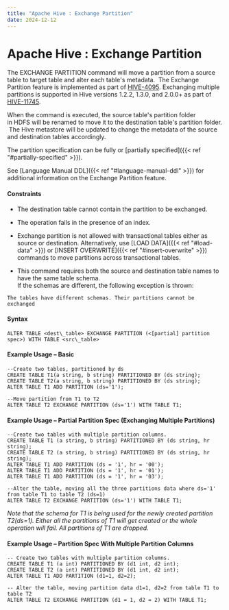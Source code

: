 ```yaml
---
title: "Apache Hive : Exchange Partition"
date: 2024-12-12
---
```










# Apache Hive : Exchange Partition






The EXCHANGE PARTITION command will move a partition from a source table to target table and alter each table's metadata.  The Exchange Partition feature is implemented as part of [HIVE-4095](https://issues.apache.org/jira/browse/HIVE-4095). Exchanging multiple partitions is supported in Hive versions 1.2.2, 1.3.0, and 2.0.0+ as part of [HIVE-11745](https://issues.apache.org/jira/browse/HIVE-11745).

When the command is executed, the source table's partition folder in HDFS will be renamed to move it to the destination table's partition folder.  The Hive metastore will be updated to change the metadata of the source and destination tables accordingly.

The partition specification can be fully or [partially specified]({{< ref "#partially-specified" >}}).

See [Language Manual DDL]({{< ref "#language-manual-ddl" >}}) for additional information on the Exchange Partition feature.

#### Constraints

* The destination table cannot contain the partition to be exchanged.

* The operation fails in the presence of an index.
* Exchange partition is not allowed with transactional tables either as source or destination. Alternatively, use [LOAD DATA]({{< ref "#load-data" >}}) or [INSERT OVERWRITE]({{< ref "#insert-overwrite" >}}) commands to move partitions across transactional tables.
* This command requires both the source and destination table names to have the same table schema.    
If the schemas are different, the following exception is thrown:

`The tables have different schemas. Their partitions cannot be exchanged`
#### Syntax



```
ALTER TABLE <dest\_table> EXCHANGE PARTITION (<[partial] partition spec>) WITH TABLE <src\_table>

```

#### Example Usage – Basic



```
--Create two tables, partitioned by ds
CREATE TABLE T1(a string, b string) PARTITIONED BY (ds string);
CREATE TABLE T2(a string, b string) PARTITIONED BY (ds string);
ALTER TABLE T1 ADD PARTITION (ds='1');

--Move partition from T1 to T2
ALTER TABLE T2 EXCHANGE PARTITION (ds='1') WITH TABLE T1;
```

#### Example Usage – Partial Partition Spec (Exchanging Multiple Partitions)



```
--Create two tables with multiple partition columns.
CREATE TABLE T1 (a string, b string) PARTITIONED BY (ds string, hr string);
CREATE TABLE T2 (a string, b string) PARTITIONED BY (ds string, hr string);
ALTER TABLE T1 ADD PARTITION (ds = '1', hr = '00');
ALTER TABLE T1 ADD PARTITION (ds = '1', hr = '01');
ALTER TABLE T1 ADD PARTITION (ds = '1', hr = '03');

--Alter the table, moving all the three partitions data where ds='1' from table T1 to table T2 (ds=1) 
ALTER TABLE T2 EXCHANGE PARTITION (ds='1') WITH TABLE T1;
```

*Note that the schema for T1 is being used for the newly created partition T2(ds=1). Either all the partitions of T1 will get created or the whole operation will fail. All partitions of T1 are dropped.*

#### Example Usage – Partition Spec With Multiple Partition Columns



```
-- Create two tables with multiple partition columns.
CREATE TABLE T1 (a int) PARTITIONED BY (d1 int, d2 int);
CREATE TABLE T2 (a int) PARTITIONED BY (d1 int, d2 int);
ALTER TABLE T1 ADD PARTITION (d1=1, d2=2);

-- Alter the table, moving partition data d1=1, d2=2 from table T1 to table T2
ALTER TABLE T2 EXCHANGE PARTITION (d1 = 1, d2 = 2) WITH TABLE T1;

```



 

 

